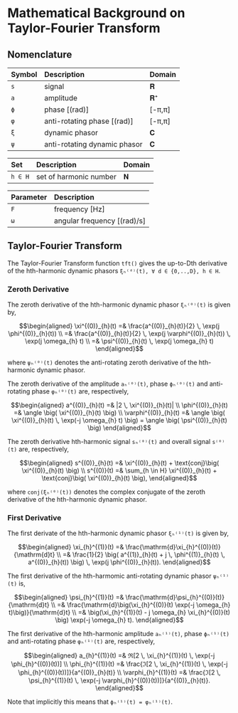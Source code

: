 # Mathematical Background on Taylor-Fourier Transform

## Nomenclature

| Symbol    | Description                   | Domain    |
|:----------|:------------------------------|:----------|
| `s`       | signal                        | 𝐑         |
| `a`       | amplitude                     | 𝐑⁺        |
| `ϕ`       | phase [(rad)]                 | [-π,π]    |
| `φ`       | anti-rotating phase [(rad)]   | [-π,π]    |
| `ξ`       | dynamic phasor                | 𝐂         |
| `ψ`       | anti-rotating dynamic phasor  | 𝐂         |

| Set       | Description                   | Domain    |
|:----------|:------------------------------|:----------|
| `h ∈ H`   | set of harmonic number        | 𝐍         |

| Parameter | Description                   |
|:----------|:------------------------------|
| `F`       | frequency [Hz]                |
| `ω`       | angular frequency [(rad)/s]   |

## Taylor-Fourier Transform

The Taylor-Fourier Transform function `tft()` gives the up-to-Dth derivative of 
the hth-harmonic dynamic phasors `ξₕ⁽ᵈ⁾(t), ∀ d ∈ {0,..,D}, h ∈ H`. 

### Zeroth Derivative

The zeroth derivative of the hth-harmonic dynamic phasor `ξₕ⁽⁰⁾(t)` is given by,
```math
\begin{aligned}
    \xi^{(0)}_{h}(t)        =& \frac{a^{(0)}_{h}(t)}{2} \, \exp(j \phi^{(0)}_{h}(t)) \\
                            =& \frac{a^{(0)}_{h}(t)}{2} \, \exp(j \varphi^{(0)}_{h}(t)) \, \exp(j \omega_{h} t) \\
                            =& \psi^{(0)}_{h}(t) \, \exp(j \omega_{h} t)

\end{aligned}
```
where `ψₕ⁽⁰⁾(t)` denotes the anti-rotating zeroth derivative of the hth-harmonic 
dynamic phasor. 

The zeroth derivative of the amplitude `aₕ⁽⁰⁾(t)`, phase `ϕₕ⁽⁰⁾(t)` and anti-rotating 
phase `φₕ⁽⁰⁾(t)` are, respectively,
```math
\begin{aligned}
    a^{(0)}_{h}(t)          =& |2 \, \xi^{(0)}_{h}(t)| \\
    \phi^{(0)}_{h}(t)       =& \angle \big( \xi^{(0)}_{h}(t) \big) \\
    \varphi^{(0)}_{h}(t)    =& \angle \big( \xi^{(0)}_{h}(t) \, \exp(-j \omega_{h} t) \big) = \angle \big( \psi^{(0)}_{h}(t) \big)
\end{aligned}
```
The zeroth derivative hth-harmonic signal `sₕ⁽⁰⁾(t)` and overall signal `s⁽⁰⁾(t)` 
are, respectively,
```math
\begin{aligned}
    s^{(0)}_{h}(t)          =& \xi^{(0)}_{h}(t) + \text{conj}\big( \xi^{(0)}_{h}(t) \big) \\
    s^{(0)}(t)              =& \sum_{h \in H} \xi^{(0)}_{h}(t) + \text{conj}\big( \xi^{(0)}_{h}(t) \big),
\end{aligned}
```
where `conj(ξₕ⁽⁰⁾(t))` denotes the complex conjugate of the zeroth derivative of the 
hth-harmonic dynamic phasor.

### First Derivative

The first derivate of the hth-harmonic dynamic phasor `ξₕ⁽¹⁾(t)` is given by,
```math
\begin{aligned}
    \xi_{h}^{(1)}(t)        =&  \frac{\mathrm{d}\xi_{h}^{(0)}(t)}{\mathrm{d}t} \\
                            =&  \frac{1}{2} \big( a^{(1)}_{h}(t) +
                                j \, \phi^{(1)}_{h}(t) \, a^{(0)}_{h}(t)) \big)
                                \, \exp(j \phi^{(0)}_{h}(t)).

\end{aligned}
```

The first derivative of the hth-harmomic anti-rotating dynamic phasor `ψₕ⁽¹⁾(t)`
is,
```math 
\begin{aligned}
    \psi_{h}^{(1)}(t)       =&  \frac{\mathrm{d}\psi_{h}^{(0)}(t)}{\mathrm{d}t} \\
                            =&  \frac{\mathrm{d}\big(\xi_{h}^{(0)}(t) 
                                \exp(-j \omega_{h} t)\big)}{\mathrm{d}t} \\
                            =&  \big(\xi_{h}^{(1)}(t) - j \omega_{h}
                                \xi_{h}^{(0)}(t) \big) \exp(-j \omega_{h} t).
\end{aligned}
```

The first derivative of the hth-harmonic amplitude `aₕ⁽¹⁾(t)`, phase `ϕₕ⁽¹⁾(t)` and
anti-rotating phase `φₕ⁽¹⁾(t)` are, respectively,
```math
\begin{aligned}
    a_{h}^{(1)}(t)          =& ℜ[2 \, \xi_{h}^{(1)}(t) \, \exp(-j \phi_{h}^{(0)}(t))] \\
    \phi_{h}^{(1)}(t)       =& \frac{ℑ[2 \, \xi_{h}^{(1)}(t) \, \exp(-j \phi_{h}^{(0)}(t))]}{a^{(0)}_{h}(t)} \\
    \varphi_{h}^{(1)}(t)    =& \frac{ℑ[2 \, \psi_{h}^{(1)}(t) \, \exp(-j \varphi_{h}^{(0)}(t))]}{a^{(0)}_{h}(t)}.
\end{aligned}
```
Note that implicitly this means that `ϕₕ⁽¹⁾(t) = φₕ⁽¹⁾(t)`.